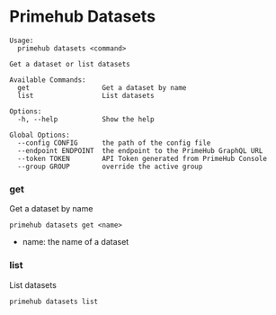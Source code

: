 
# Primehub Datasets

```
Usage: 
  primehub datasets <command>

Get a dataset or list datasets

Available Commands:
  get                  Get a dataset by name
  list                 List datasets

Options:
  -h, --help           Show the help

Global Options:
  --config CONFIG      the path of the config file
  --endpoint ENDPOINT  the endpoint to the PrimeHub GraphQL URL
  --token TOKEN        API Token generated from PrimeHub Console
  --group GROUP        override the active group

```


### get

Get a dataset by name


```
primehub datasets get <name>
```

* name: the name of a dataset
 




### list

List datasets


```
primehub datasets list
```
 



 
